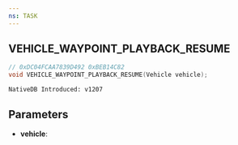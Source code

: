 ```yaml
---
ns: TASK
---
```

## VEHICLE_WAYPOINT_PLAYBACK_RESUME

```c
// 0xDC04FCAA7839D492 0xBEB14C82
void VEHICLE_WAYPOINT_PLAYBACK_RESUME(Vehicle vehicle);
```

```
NativeDB Introduced: v1207
```

## Parameters
* **vehicle**:
